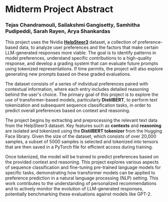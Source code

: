 # Midterm Project Abstract

### Tejas Chandramouli, Sailakshmi Gangisetty, Samhitha Pudipeddi, Sarah Rayen, Arya Shankardas

This project uses the Nvidia [**HelpSteer3**](https://catalog.ngc.nvidia.com/orgs/nvidia/teams/nemo/resources/helpsteer3) dataset, a collection of preference-based data, to analyze user preferences and the factors that make certain LLM-generated responses more viable. The goal is to identify patterns in model preferences, understand specific contributions to a high-quality response, and develop a grading system that can evaluate future prompts using tokenized representations. If time permits, the project will also explore generating new prompts based on these graded evaluations.

The dataset consists of a series of individual preferences paired with contextual information, where each entry includes detailed reasoning behind the user's choice. The primary goal of this project is to explore the use of transformer-based models, particularly **DistilBERT**, to perform text tokenization and subsequent sequence classification tasks, in order to predict overall preferences based on context and reasoning.

The project begins by extracting and preprocessing the relevant text data from the HelpSteer3 dataset. Key features such as **contexts** and **reasoning** are isolated and tokenized using the **DistilBERT tokenizer** from the Hugging Face library. Given the size of the dataset, which consists of over 20,000 samples, a subset of 5000 samples is selected and tokenized into tensors that are then saved in a PyTorch file for efficient access during training.

Once tokenized, the model will be trained to predict preferences based on the provided context and reasoning. This project explores various aspects of sequence classification and fine-tuning pre-trained language models for specific tasks, demonstrating how transformer models can be applied to preference prediction in a natural language processing (NLP) setting. This work contributes to the understanding of personalized recommendations and to actively monitor the evolution of LLM-generated responses, potentially benchmarking these evaluations against models like GPT-2.
